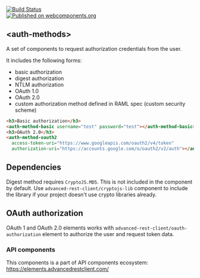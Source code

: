 [![Build Status](https://travis-ci.org/advanced-rest-client/auth-methods.svg?branch=stage)](https://travis-ci.org/advanced-rest-client/auth-methods)  
[![Published on webcomponents.org](https://img.shields.io/badge/webcomponents.org-published-blue.svg)](https://www.webcomponents.org/element/advanced-rest-client/auth-methods)

## &lt;auth-methods&gt;

A set of components to request authorization credentials from the user.

It includes the following forms:
- basic authorization
- digest authorization
- NTLM authorization
- OAuth 1.0
- OAuth 2.0
- custom authorization method defined in RAML spec (custom security scheme)

<!---
```
<custom-element-demo>
  <template>
    <link rel="import" href="auth-method-basic.html">
    <link rel="import" href="auth-method-oauth2.html">
    <next-code-block></next-code-block>
  </template>
</custom-element-demo>
```
-->
```html
<h3>Basic authorization</h3>
<auth-method-basic username="test" password="test"></auth-method-basic>
<h3>OAuth 2.0</h3>
<auth-method-oauth2
  access-token-uri="https://www.googleapis.com/oauth2/v4/token"
  authorization-uri="https://accounts.google.com/o/oauth2/v2/auth"></auth-method-oauth2>
```

## Dependencies

Digest method requires `CryptoJS.MD5`. This is not included in the component by default.
Use `advanced-rest-client/cryptojs-lib` component to include the library if your project doesn't use crypto libraries already.

## OAuth authorization

OAuth 1 and OAuth 2.0 elements works with `advanced-rest-client/oauth-authorization` element to authorize the user and request token data.

### API components

This components is a part of API components ecosystem: https://elements.advancedrestclient.com/
